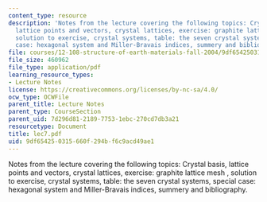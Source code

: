 ```yaml
---
content_type: resource
description: 'Notes from the lecture covering the following topics: Crystal basis,
  lattice points and vectors, crystal lattices, exercise: graphite lattice mesh ,
  solution to exercise, crystal systems, table: the seven crystal systems, special
  case: hexagonal system and Miller-Bravais indices, summery and bibliography.'
file: courses/12-108-structure-of-earth-materials-fall-2004/9df654250315660f294bf6c9acd49ae1_lec7.pdf
file_size: 460962
file_type: application/pdf
learning_resource_types:
- Lecture Notes
license: https://creativecommons.org/licenses/by-nc-sa/4.0/
ocw_type: OCWFile
parent_title: Lecture Notes
parent_type: CourseSection
parent_uid: 7d296d81-2189-7753-1ebc-270cd7db3a21
resourcetype: Document
title: lec7.pdf
uid: 9df65425-0315-660f-294b-f6c9acd49ae1
---
```

Notes from the lecture covering the following topics: Crystal basis, lattice points and vectors, crystal lattices, exercise: graphite lattice mesh , solution to exercise, crystal systems, table: the seven crystal systems, special case: hexagonal system and Miller-Bravais indices, summery and bibliography.